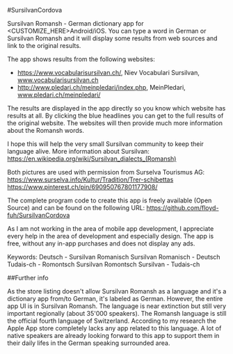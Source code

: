 #SursilvanCordova

Sursilvan Romansh - German dictionary app for <CUSTOMIZE_HERE>Android/iOS. You can type a word in German or Sursilvan Romansh and it will display some results from web sources and link to the original results.

The app shows results from the following websites:
* https://www.vocabularisursilvan.ch/, Niev Vocabulari Sursilvan, www.vocabularisursilvan.ch
* http://www.pledari.ch/meinpledari/index.php, MeinPledari, www.pledari.ch/meinpledari/

The results are displayed in the app directly so you know which website has results at all. By clicking the blue headlines you can get to the full results of the original website. The websites will then provide much more information about the Romansh words.

I hope this will help the very small Sursilvan community to keep their language alive. More information about Sursilvan: https://en.wikipedia.org/wiki/Sursilvan_dialects_(Romansh)

Both pictures are used with permission from Surselva Tourismus AG:
https://www.surselva.info/Kultur/Tradition/Trer-schibettas
https://www.pinterest.ch/pin/690950767801177908/

The complete program code to create this app is freely available (Open Source) and can be found on the following URL:  https://github.com/floyd-fuh/SursilvanCordova

As I am not working in the area of mobile app development, I appreciate every help in the area of development and especially design. The app is free, without any in-app purchases and does not display any ads.

Keywords:
Deutsch - Sursilvan Romanisch
Sursilvan Romanisch - Deutsch
Tudais-ch - Romontsch Sursilvan
Romontsch Sursilvan - Tudais-ch

##Further info

As the store listing doesn't allow Sursilvan Romansh as a language and it's a dictionary app from/to German, it's labeled as German. However, the entire app UI is in Sursilvan Romansh. The language is near extinction but still very important regionally (about 35'000 speakers). The Romansh language is still the official fourth language of Switzerland. According to my research the Apple App store completely lacks any app related to this language. A lot of native speakers are already looking forward to this app to support them in their daily lifes in the German speaking surrounded area.
